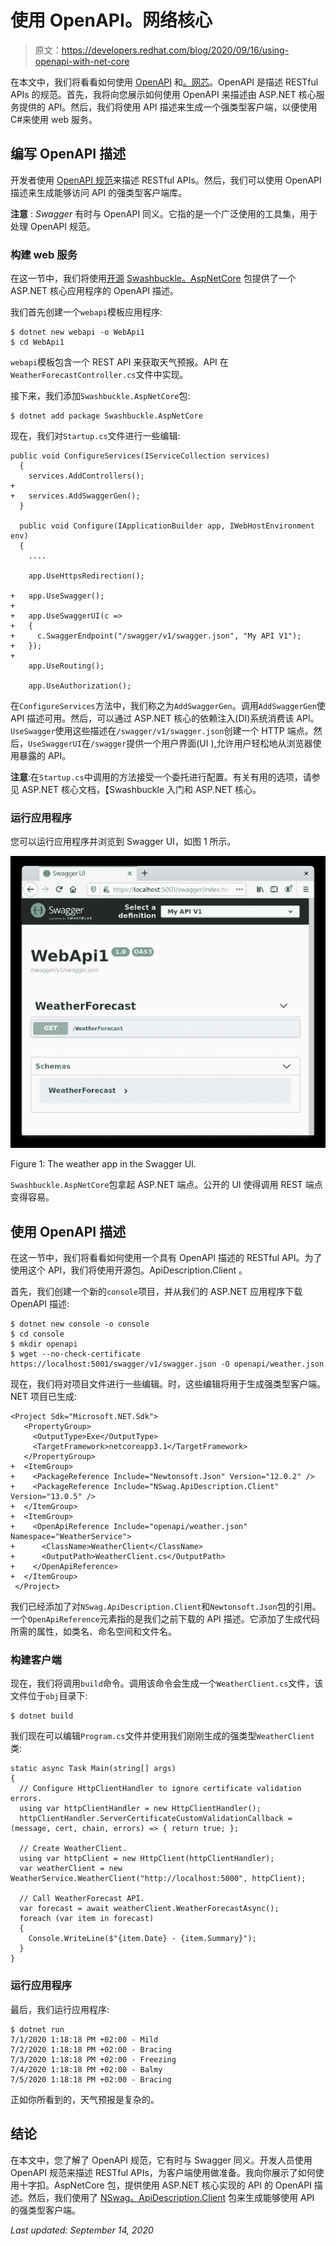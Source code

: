 # 使用 OpenAPI。网络核心

> 原文：<https://developers.redhat.com/blog/2020/09/16/using-openapi-with-net-core>

在本文中，我们将看看如何使用 [OpenAPI](https://swagger.io/specification/) 和[。网芯](https://developers.redhat.com/topics/dotnet)。OpenAPI 是描述 RESTful APIs 的规范。首先，我将向您展示如何使用 OpenAPI 来描述由 ASP.NET 核心服务提供的 API。然后，我们将使用 API 描述来生成一个强类型客户端，以便使用 C#来使用 web 服务。

## 编写 OpenAPI 描述

开发者使用 [OpenAPI 规范](https://swagger.io/specification/)来描述 RESTful APIs。然后，我们可以使用 OpenAPI 描述来生成能够访问 API 的强类型客户端库。

**注意** : *Swagger* 有时与 OpenAPI 同义。它指的是一个广泛使用的工具集，用于处理 OpenAPI 规范。

### 构建 web 服务

在这一节中，我们将使用[开源](https://developers.redhat.com/topics/open-source) [Swashbuckle。AspNetCore](https://github.com/domaindrivendev/Swashbuckle.AspNetCore) 包提供了一个 ASP.NET 核心应用程序的 OpenAPI 描述。

我们首先创建一个`webapi`模板应用程序:

```
$ dotnet new webapi -o WebApi1
$ cd WebApi1

```

`webapi`模板包含一个 REST API 来获取天气预报。API 在`WeatherForecastController.cs`文件中实现。

接下来，我们添加`Swashbuckle.AspNetCore`包:

```
$ dotnet add package Swashbuckle.AspNetCore

```

现在，我们对`Startup.cs`文件进行一些编辑:

```
public void ConfigureServices(IServiceCollection services)
  {
    services.AddControllers();
+
+   services.AddSwaggerGen();
  }

  public void Configure(IApplicationBuilder app, IWebHostEnvironment env)
  {
    ....

    app.UseHttpsRedirection();

+   app.UseSwagger();
+
+   app.UseSwaggerUI(c =>
+   {
+     c.SwaggerEndpoint("/swagger/v1/swagger.json", "My API V1");
+   });
+
    app.UseRouting();

    app.UseAuthorization();

```

在`ConfigureServices`方法中，我们称之为`AddSwaggerGen`。调用`AddSwaggerGen`使 API 描述可用。然后，可以通过 ASP.NET 核心的依赖注入(DI)系统消费该 API。`UseSwagger`使用这些描述在`/swagger/v1/swagger.json`创建一个 HTTP 端点。然后，`UseSwaggerUI`在`/swagger`提供一个用户界面(UI ),允许用户轻松地从浏览器使用暴露的 API。

**注意**:在`Startup.cs`中调用的方法接受一个委托进行配置。有关有用的选项，请参见 ASP.NET 核心文档，【Swashbuckle 入门和 ASP.NET 核心。

### 运行应用程序

您可以运行应用程序并浏览到 Swagger UI，如图 1 所示。

[![A screenshot of the weather app in the Swagger UI.](img/bc53a7ec91148b084a9f5f96f316c9ed.png "swagger_ui")](/sites/default/files/blog/2020/07/swagger_ui.png)

Figure 1: The weather app in the Swagger UI.

`Swashbuckle.AspNetCore`包拿起 ASP.NET 端点。公开的 UI 使得调用 REST 端点变得容易。

## 使用 OpenAPI 描述

在这一节中，我们将看看如何使用一个具有 OpenAPI 描述的 RESTful API。为了使用这个 API，我们将使用开源包。ApiDescription.Client 。

首先，我们创建一个新的`console`项目，并从我们的 ASP.NET 应用程序下载 OpenAPI 描述:

```
$ dotnet new console -o console
$ cd console
$ mkdir openapi
$ wget --no-check-certificate https://localhost:5001/swagger/v1/swagger.json -O openapi/weather.json

```

现在，我们将对项目文件进行一些编辑。时，这些编辑将用于生成强类型客户端。NET 项目已生成:

```
<Project Sdk="Microsoft.NET.Sdk">
   <PropertyGroup>
     <OutputType>Exe</OutputType>
     <TargetFramework>netcoreapp3.1</TargetFramework>
   </PropertyGroup>
+  <ItemGroup>
+    <PackageReference Include="Newtonsoft.Json" Version="12.0.2" />
+    <PackageReference Include="NSwag.ApiDescription.Client" Version="13.0.5" />
+  </ItemGroup>
+  <ItemGroup>
+    <OpenApiReference Include="openapi/weather.json" Namespace="WeatherService">
+      <ClassName>WeatherClient</ClassName>
+      <OutputPath>WeatherClient.cs</OutputPath>
+    </OpenApiReference>
+  </ItemGroup>
 </Project>

```

我们已经添加了对`NSwag.ApiDescription.Client`和`Newtonsoft.Json`包的引用。一个`OpenApiReference`元素指的是我们之前下载的 API 描述。它添加了生成代码所需的属性，如类名、命名空间和文件名。

### 构建客户端

现在，我们将调用`build`命令。调用该命令会生成一个`WeatherClient.cs`文件，该文件位于`obj`目录下:

```
$ dotnet build

```

我们现在可以编辑`Program.cs`文件并使用我们刚刚生成的强类型`WeatherClient`类:

```
static async Task Main(string[] args)
{
  // Configure HttpClientHandler to ignore certificate validation errors.
  using var httpClientHandler = new HttpClientHandler();
  httpClientHandler.ServerCertificateCustomValidationCallback = (message, cert, chain, errors) => { return true; };

  // Create WeatherClient.
  using var httpClient = new HttpClient(httpClientHandler);
  var weatherClient = new WeatherService.WeatherClient("http://localhost:5000", httpClient);

  // Call WeatherForecast API.
  var forecast = await weatherClient.WeatherForecastAsync();
  foreach (var item in forecast)
  {
    Console.WriteLine($"{item.Date} - {item.Summary}");
  }
}

```

### 运行应用程序

最后，我们运行应用程序:

```
$ dotnet run
7/1/2020 1:18:18 PM +02:00 - Mild
7/2/2020 1:18:18 PM +02:00 - Bracing
7/3/2020 1:18:18 PM +02:00 - Freezing
7/4/2020 1:18:18 PM +02:00 - Balmy
7/5/2020 1:18:18 PM +02:00 - Bracing

```

正如你所看到的，天气预报是复杂的。

## 结论

在本文中，您了解了 OpenAPI 规范，它有时与 Swagger 同义。开发人员使用 OpenAPI 规范来描述 RESTful APIs，为客户端使用做准备。我向你展示了如何使用十字扣。AspNetCore 包，提供使用 ASP.NET 核心实现的 API 的 OpenAPI 描述。然后，我们使用了 [NSwag。ApiDescription.Client](https://github.com/RicoSuter/NSwag) 包来生成能够使用 API 的强类型客户端。

*Last updated: September 14, 2020*